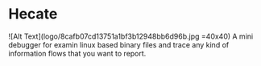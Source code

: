 # Hecate
![Alt Text](logo/8cafb07cd13751a1bf3b12948bb6d96b.jpg =40x40)
A mini debugger for examin linux based binary files and trace any kind of information flows
that you want to report.
